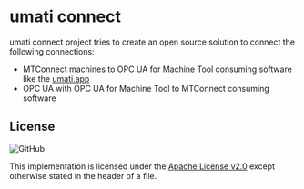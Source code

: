 # umati connect

umati connect project tries to create an open source solution to connect the following connections:

- MTConnect machines to OPC UA for Machine Tool consuming software like the [umati.app](https://umati.app)
- OPC UA with OPC UA for Machine Tool to MTConnect consuming software

## License

![GitHub](https://img.shields.io/github/license/umati/connect)

This implementation is licensed under the [Apache License v2.0](LICENSE) except otherwise stated in the header of a file.
